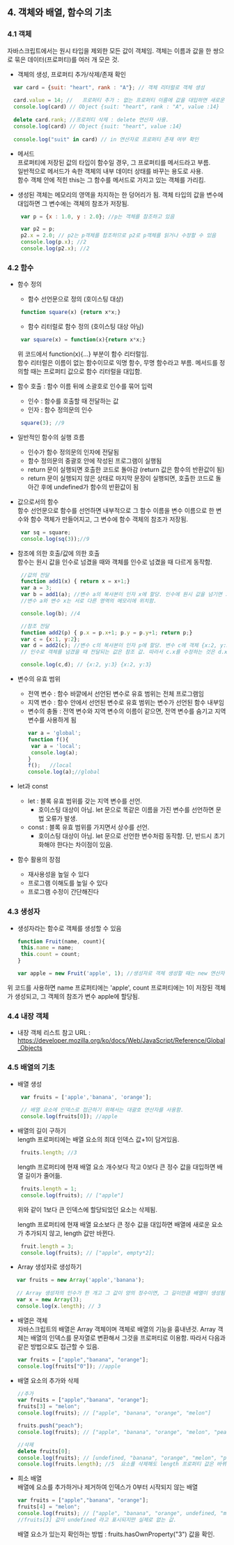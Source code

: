 ## 4. 객체와 배열, 함수의 기초
### 4.1 객체 
 자바스크립트에서는 원시 타입을 제외한 모든 값이 객체임. 객체는 이름과 값을 한 쌍으로 묶은 데이터(프로퍼티)를 여러 개 모은 것.  
- 객체의 생성, 프로퍼티 추가/삭제/존재 확인
 ```javascript
   var card = {suit: "heart", rank : "A"}; // 객체 리터럴로 객체 생성
   
   card.value = 14; //   프로퍼티 추가 : 없는 프로퍼티 이름에 값을 대입하면 새로운 프로퍼티가 추가됨. 
   console.log(card) // Object {suit: "heart", rank : "A", value :14}
   
   delete card.rank; //프로퍼티 삭제 : delete 연산자 사용. 
   console.log(card) // Object {suit: "heart", value :14}
   
   console.log("suit" in card) // in 연산자로 프로퍼티 존재 여부 확인
   ```
<!-- 20201220 기록 마침
     자바스크립트 책의 앞 부분이어서 그런지, 아직 너무 기초적인 내용이다. 하지만 가끔씩 모르는 내용이 나오는 것을 보아, 기초가 아직 다져지지 않은 것 같다.
     내일은 4장을 마저 공부하고, 복습하는 시간을 가져야겠다.-->     
<!-- 20201221 기록 시작-->

- 메서드  
  프로퍼티에 저장된 값의 타입이 함수일 경우, 그 프로퍼티를 메서드라고 부름.  
  일반적으로 메서드가 속한 객체의 내부 데이터 상태를 바꾸는 용도로 사용.  
  함수 객체 안에 적힌 this는 그 함수를 메서드로 가지고 있는 객체를 가리킴.  
  
- 생성된 객체는 메모리의 영역을 차지하는 한 덩어리가 됨. 객체 타입의 값을 변수에 대입하면 그 변수에는 객체의 참조가 저장됨.

  ```javascript
   var p = {x : 1.0, y : 2.0}; //p는 객체를 참조하고 있음

   var p2 = p;
   p2.x = 2.0; // p2는 p객체를 참조하므로 p2로 p객체를 읽거나 수정할 수 있음
   console.log(p.x); //2
   console.log(p2.x); //2

   ```

### 4.2 함수
- 함수 정의
  - 함수 선언문으로 정의 (호이스팅 대상)
   ```javascript
    function square(x) {return x*x;}
   ```
   
   - 함수 리터럴로 함수 정의 (호이스팅 대상 아님)
   ```javascript
    var square(x) = function(x){return x*x;}
   ```
     위 코드에서 function(x){...} 부분이 함수 리터럴임.  
     함수 리터럴은 이름이 없는 함수이므로 익명 함수, 무명 함수라고 부름.
     메서드를 정의할 때는 프로퍼티 값으로 함수 리터럴을 대입함.
   
- 함수 호출 : 함수 이름 뒤에 소괄호로 인수를 묶어 입력  
  - 인수 : 함수를 호출할 때 전달하는 값
  - 인자 : 함수 정의문의 인수
   ```javascript
    square(3); //9
   ```
 
- 일반적인 함수의 실행 흐름
  - 인수가 함수 정의문의 인자에 전달됨
  - 함수 정의문의 중괄호 안에 작성된 프로그램이 실행됨
  - return 문이 실행되면 호출한 코드로 돌아감 (return 값은 함수의 반환값이 됨)
  - return 문이 실행되지 않은 상태로 마지막 문장이 실행되면, 호출한 코드로 돌아간 후에 undefined가 함수의 반환값이 됨

- 값으로서의 함수  
  함수 선언문으로 함수를 선언하면 내부적으로 그 함수 이름을 변수 이름으로 한 변수와 함수 객체가 만들어지고, 그 변수에 함수 객체의 참조가 저장됨.
   ```javascript
    var sq = square;
    console.log(sq(3));//9
   ```
- 참조에 의한 호출/값에 의한 호출  
  함수는 원시 값을 인수로 넘겼을 때와 객체를 인수로 넘겼을 때 다르게 동작함.
  ```javascript
   //값의 전달
   function add1(x) { return x = x+1;}
   var a = 3;
   var b = add1(a); //변수 a의 복사본이 인자 x에 할당. 인수에 원시 값을 넘기면 그 값 자체가 인자에 전달됨.
   //변수 a와 변수 x는 서로 다른 영역의 메모리에 위치함.

   console.log(b); //4

   //참조 전달
   function add2(p) { p.x = p.x+1; p.y = p.y+1; return p;}
   var c = {x:1, y:2};
   var d = add2(c); //변수 c의 복사본이 인자 p에 할당. 변수 c에 객체 {x:2, y:3}의 참조가 저장되어 있으므로, 이 참조 값을 p에 전달
   // 인수로 객체를 넘겼을 때 전달되는 값은 참조 값. 따라서 c.x를 수정하는 것은 d.x를 수정하는 것과 같음.

   console.log(c,d); // {x:2, y:3} {x:2, y:3}

  ```
  
- 변수의 유효 범위  
  - 전역 변수 : 함수 바깥에서 선언된 변수로 유효 범위는 전체 프로그램임  
  - 지역 변수 : 함수 안에서 선언된 변수로 유효 범위는 변수가 선언된 함수 내부임  
  - 변수의 충돌 : 전역 변수와 지역 변수의 이름이 같으면, 전역 변수를 숨기고 지역 변수를 사용하게 됨
    ```javascript
    var a = 'global';
    function f(){
     var a = 'local';
     console.log(a);
    }
    f();   //local
    console.log(a);//global
    ```
<!--20201221 기록 끝
    4장 공부는 했는데 기록하는데 시간이 조금 많이 소요된다. 최대한 간단하게 쓰고있는데... 2회독 할때는 시간이 줄길 바라며.. 화이팅-->
<!--20201222 기록 시작-->

- let과 const
  - let : 블록 유효 범위를 갖는 지역 변수를 선언.  
    - 호이스팅 대상이 아님. let 문으로 똑같은 이름을 가진 변수를 선언하면 문법 오류가 발생.
  - const : 블록 유효 범위를 가지면서 상수를 선언.
    - 호이스팅 대상이 아님. let 문으로 선언한 변수처럼 동작함. 단, 반드시 초기화해야 한다는 차이점이 있음.
    
- 함수 활용의 장점
  - 재사용성을 높일 수 있다
  - 프로그램 이해도를 높일 수 있다
  - 프로그램 수정이 간단해진다
  
### 4.3 생성자
 - 생성자라는 함수로 객체를 생성할 수 있음
 
   ```javascript
   function Fruit(name, count){
    this.name = name;
    this.count = count;
   }

   var apple = new Fruit('apple', 1); //생성자로 객체 생성할 때는 new 연산자 사용
   ```
  위 코드를 사용하면 name 프로퍼티에는 'apple', count 프로퍼티에는 1이 저장된 객체가 생성되고, 그 객체의 참조가 변수 apple에 할당됨.
  
### 4.4 내장 객체
 - 내장 객체 리스트
   참고 URL : https://developer.mozilla.org/ko/docs/Web/JavaScript/Reference/Global_Objects
 
<!--20201222 기록 끝
   내일 드디어 4장을 끝내고 5장에 들어간다. 조금씩이지만 매일 공부하자-->
<!--20201223 기록 시작-->
### 4.5 배열의 기초
 - 배열 생성
   ```javascript
    var fruits = ['apple','banana', 'orange'];
    
    // 배열 요소에 인덱스로 접근하기 위해서는 대괄호 연산자를 사용함.
    console.log(fruits[0]); //apple
   ```
  - 배열의 길이 구하기  
    length 프로퍼티에는 배열 요소의 최대 인덱스 값+1이 담겨있음.
    ```javascript
     fruits.length; //3
    ```
    length 프로퍼티에 현재 배열 요소 개수보다 작고 0보다 큰 정수 값을 대입하면 배열 길이가 줄어듦. 
    
    ```javascript
     fruits.length = 1;
     console.log(fruits); // ["apple"]
    
    ```
    위와 같이 1보다 큰 인덱스에 할당되었던 요소는 삭제됨.  
    
    length 프로퍼티에 현재 배열 요소보다 큰 정수 값을 대입하면 배열에 새로운 요소가 추가되지 않고, length 값만 바뀐다.  
    
    ```javascript
     fruit.length = 3;
     console.log(fruits); // ["apple", empty*2];
    ```
   - Array 생성자로 생성하기
  
   ```javascript
      var fruits = new Array('apple','banana');
    
      // Array 생성자의 인수가 한 개고 그 값이 양의 정수이면, 그 길이만큼 배열이 생성됨
      var x = new Array(3);
      console.log(x.length); // 3
   ```
   - 배열은 객체  
    자바스크립트의 배열은 Array 객체이며 객체로 배열의 기능을 흉내낸것. Array 객체는 배열의 인덱스를 문자열로 변환해서 그것을 프로퍼티로 이용함.
    따라서 다음과 같은 방법으로도 접근할 수 있음.
    
     ```javascript
     var fruits = ["apple","banana", "orange"];
     console.log(fruits["0"]); //apple
     ```
  
   - 배열 요소의 추가와 삭제
   
     ```javascript
     //추가
     var fruits = ["apple","banana", "orange"];
     fruits[3] = "melon";
     console.log(fruits); // ["apple", "banana", "orange", "melon"]

     fruits.push("peach");
     console.log(fruits); // ["apple", "banana", "orange", "melon", "peach"]

     //삭제 
     delete fruits[0];
     console.log(fruits); // [undefined, "banana", "orange", "melon", "peach"]
     console.log(fruits.length); //5  요소를 삭제해도 length 프로퍼티 값은 바뀌지 않음.
     ```
     
   - 희소 배열  
      배열에 요소를 추가하거나 제거하여 인덱스가 0부터 시작되지 않는 배열
     
      ```javascript
      var fruits = ["apple","banana", "orange"];
      fruits[4] = "melon";
      console.log(fruits); // ["apple", "banana", "orange", undefined, "melon"]
      //fruits[3] 값이 undefined 라고 표시되지만 실제로 없는 값.
      ```
   
     배열 요소가 있는지 확인하는 방법 : fruits.hasOwnProperty("3") 값을 확인.
      <!--20201223 기록 끝 
회사에서 값이 있는지 확인할때 값이 undefined와 같은지 확인했던 것 같은데, 앞으로는 hasOwnProperty 함수를 써봐야겠다.-->

     
